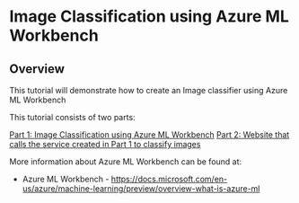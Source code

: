 # Image Classification using Azure ML Workbench
## Overview

This tutorial will demonstrate how to create an Image classifier using Azure ML Workbench

This tutorial consists of two parts:

[Part 1: Image Classification using Azure ML Workbench](https://github.com/akegramener/ImageClassificationAzureMLWorkBench/blob/master/Part%201_%20Image%20Classification%20Azure%20ML%20Workbench.md)
[Part 2: Website that calls the service created in Part 1 to classify images](https://github.com/akegramener/ImageClassificationAzureMLWorkBench/blob/master/Part%202_%20Image%20Classification%20Website.md)

More information about Azure ML Workbench can be found at:

* Azure ML Workbench - https://docs.microsoft.com/en-us/azure/machine-learning/preview/overview-what-is-azure-ml

